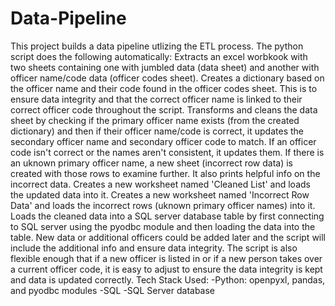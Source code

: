 # Data-Pipeline

This project builds a data pipeline utlizing the ETL process. The python script does the following automatically:
Extracts an excel worbkook with two sheets containing one with jumbled data (data sheet) and another with officer name/code data (officer codes sheet).
Creates a dictionary based on the officer name and their code found in the officer codes sheet. This is to ensure data integrity and that the correct officer name is linked to their correct officer code throughout the script. 
Transforms and cleans the data sheet by checking if the primary officer name exists (from the created dictionary) and then if their officer name/code is correct, it updates the secondary officer name and secondary officer code to match. If an officer code isn't correct or the names aren't consistent, it updates them. If there is an uknown primary officer name, a new sheet (incorrect row data) is created with those rows to examine further. It also prints helpful info on the incorrect data. 
Creates a new worksheet named 'Cleaned List' and loads the updated data into it.
Creates a new worksheet named 'Incorrect Row Data' and loads the incorrect rows (uknown primary officer names) into it.
Loads the cleaned data into a SQL server database table by first connecting to SQL server using the pyodbc module and then loading the data into the table. 
New data or additional officers could be added later and the script will include the additional info and ensure data integrity. 
The script is also flexible enough that if a new officer is listed in or if a new person takes over a current officer code, it is easy to adjust to ensure the data integrity is kept and data is updated correctly. 
Tech Stack Used:
-Python: openpyxl, pandas, and pyodbc modules
-SQL
-SQL Server database

